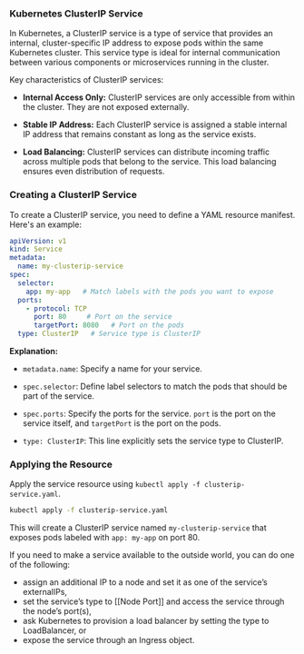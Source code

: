 ### Kubernetes ClusterIP Service

In Kubernetes, a ClusterIP service is a type of service that provides an internal, cluster-specific IP address to expose pods within the same Kubernetes cluster. This service type is ideal for internal communication between various components or microservices running in the cluster.

Key characteristics of ClusterIP services:

- **Internal Access Only:** ClusterIP services are only accessible from within the cluster. They are not exposed externally.

- **Stable IP Address:** Each ClusterIP service is assigned a stable internal IP address that remains constant as long as the service exists.

- **Load Balancing:** ClusterIP services can distribute incoming traffic across multiple pods that belong to the service. This load balancing ensures even distribution of requests.

### Creating a ClusterIP Service

To create a ClusterIP service, you need to define a YAML resource manifest. Here's an example:

```yaml
apiVersion: v1
kind: Service
metadata:
  name: my-clusterip-service
spec:
  selector:
    app: my-app   # Match labels with the pods you want to expose
  ports:
    - protocol: TCP
      port: 80     # Port on the service
      targetPort: 8080   # Port on the pods
  type: ClusterIP   # Service type is ClusterIP
```

**Explanation:**

- `metadata.name`: Specify a name for your service.
  
- `spec.selector`: Define label selectors to match the pods that should be part of the service.

- `spec.ports`: Specify the ports for the service. `port` is the port on the service itself, and `targetPort` is the port on the pods.

- `type: ClusterIP`: This line explicitly sets the service type to ClusterIP.

### Applying the Resource

Apply the service resource using `kubectl apply -f clusterip-service.yaml`.

```bash
kubectl apply -f clusterip-service.yaml
```

This will create a ClusterIP service named `my-clusterip-service` that exposes pods labeled with `app: my-app` on port 80.

If you need to make a service available to the outside world, you can do one of the following:
- assign an additional IP to a node and set it as one of the service’s externalIPs,
- set the service’s type to [[Node Port]] and access the service through the node’s port(s),
- ask Kubernetes to provision a load balancer by setting the type to LoadBalancer, or
- expose the service through an Ingress object.